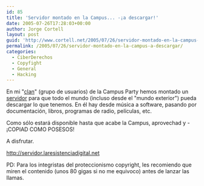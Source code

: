 ```yaml
---
id: 85
title: 'Servidor montado en la Campus... -¡a descargar!'
date: 2005-07-26T17:28:03+00:00
author: Jorge Cortell
layout: post
guid: 'http://www.cortell.net/2005/07/26/servidor-montado-en-la-campus-%c2%a1a-descargar/'
permalink: /2005/07/26/servidor-montado-en-la-campus-a-descargar/
categories:
  - CiberDerechos
  - Copyfight
  - General
  - Hacking
---
```

En mi "[clan](http://foro.laresistenciadigital.net)" (grupo de usuarios) de la Campus Party hemos montado un [servidor](http://servidor.laresistenciadigital.net) para que todo el mundo (incluso desde el "mundo exterior") pueda descargar lo que tenemos. En él hay desde música a software, pasando por documentación, libros, programas de radio, pelí­culas, etc.

Como sólo estará disponible hasta que acabe la Campus, aprovechad y -¡COPIAD COMO POSESOS!

A disfrutar.

<http://servidor.laresistenciadigital.net>

PD: Para los integristas del proteccionismo copyright, les recomiendo que miren el contenido (unos 80 gigas si no me equivoco) antes de lanzar las llamas.